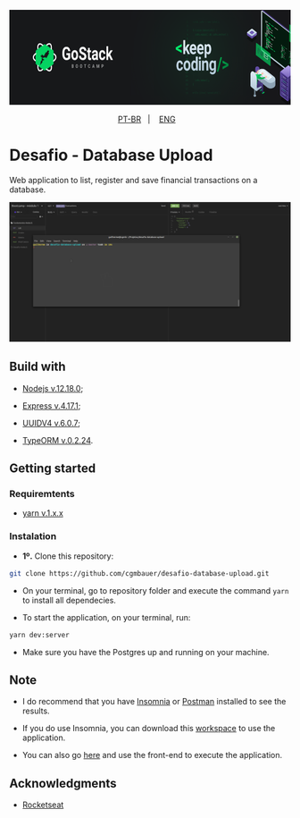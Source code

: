 <p align="center">
  <img src='https://github.com/cgmbauer/assets/blob/master/logo/rocketseat.png' alt='GoStack logo' width="100%" height="170px" />   
</p> 

<p align="center">
  <a href="https://github.com/cgmbauer/desafio-database-upload/blob/master/README.ptBR.md">PT-BR</a>&nbsp;&nbsp;&nbsp;|&nbsp;&nbsp;&nbsp;
  <a href="https://github.com/cgmbauer/desafio-database-upload">ENG</a>&nbsp;&nbsp;&nbsp;
</p>
  
# Desafio - Database Upload 

Web application to list, register and save financial transactions on a database.

![database upload demonstration gif](https://github.com/cgmbauer/assets/blob/master/gifs/desafio-database-upload.gif)   
## Build with

- [Nodejs v.12.18.0](https://nodejs.org/en/);

- [Express v.4.17.1](https://expressjs.com/pt-br/);

- [UUIDV4 v.6.0.7](https://www.npmjs.com/package/uuidv4);

- [TypeORM v.0.2.24](https://typeorm.io/#/).

## Getting started

### Requiremtents

- [yarn v.1.x.x](https://classic.yarnpkg.com/en/docs/install)

### Instalation

- **1º.** Clone this repository:
```sh
git clone https://github.com/cgmbauer/desafio-database-upload.git
```
- On your terminal, go to repository folder and execute the command ```yarn``` to install all dependecies. 

- To start the application, on your terminal, run:
```sh
yarn dev:server
```

- Make sure you have the Postgres up and running on your machine.

## Note

- I do recommend that you have [Insomnia](https://insomnia.rest/) or [Postman](https://www.postman.com/) installed to see the results. 

- If you do use Insomnia, you can download this [workspace](https://github.com/cgmbauer/assets/tree/master/insomnia_workspaces/desafio-database-upload) to use the application.

- You can also go [here](https://github.com/cgmbauer/gofinances-web) and use the front-end to execute the application.

## Acknowledgments

- [Rocketseat](https://rocketseat.com.br/)



